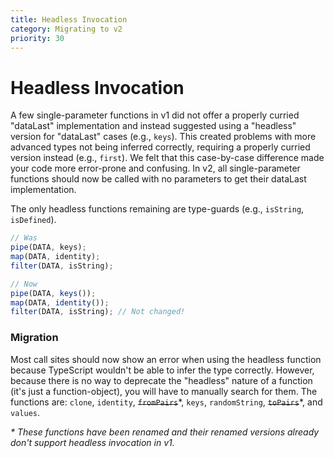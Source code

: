 ```yaml
---
title: Headless Invocation
category: Migrating to v2
priority: 30
---
```


# Headless Invocation

A few single-parameter functions in v1 did not offer a properly curried
"dataLast" implementation and instead suggested using a "headless" version for
"dataLast" cases (e.g., `keys`). This created problems with more advanced types
not being inferred correctly, requiring a properly curried version instead
(e.g., `first`). We felt that this case-by-case difference made your code more
error-prone and confusing. In v2, all single-parameter functions should now be
called with no parameters to get their dataLast implementation.

The only headless functions remaining are type-guards (e.g., `isString`,
`isDefined`).

```ts
// Was
pipe(DATA, keys);
map(DATA, identity);
filter(DATA, isString);

// Now
pipe(DATA, keys());
map(DATA, identity());
filter(DATA, isString); // Not changed!
```

### Migration

Most call sites should now show an error when using the headless function
because TypeScript wouldn't be able to infer the type correctly. However,
because there is no way to deprecate the "headless" nature of a function (it's
just a function-object), you will have to manually search for them. The
functions are: `clone`, `identity`, ~~`fromPairs`~~\*, `keys`, `randomString`,
~~`toPairs`~~\*, and `values`.

_\* These functions have been renamed and their renamed versions already don't
support headless invocation in v1._

